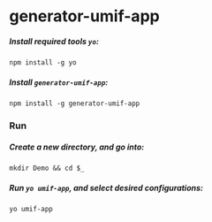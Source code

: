 # generator-umif-app

##### Install required tools `yo`:
```
npm install -g yo
```

##### Install `generator-umif-app`:
```
npm install -g generator-umif-app
```
### Run

##### Create a new directory, and go into:
```
mkdir Demo && cd $_
```

##### Run `yo umif-app`, and select desired configurations:
```
yo umif-app
```
